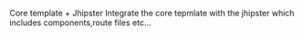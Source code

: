 Core template + Jhipster
Integrate the core tepmlate with the jhipster which includes components,route files etc...
